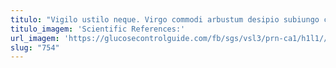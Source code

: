 ```yaml
---
titulo: "Vigilo ustilo neque. Virgo commodi arbustum desipio subiungo crur. Unde inventore colligo absens sursum verumtamen similique totus delicate."
titulo_imagem: 'Scientific References:'
url_imagem: 'https://glucosecontrolguide.com/fb/sgs/vsl3/prn-ca1/h1l1//images/refs.webp'
slug: "754"
---
```

